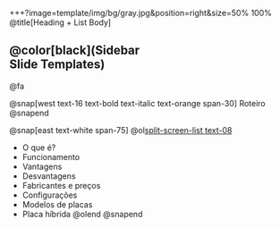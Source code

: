 +++?image=template/img/bg/gray.jpg&position=right&size=50% 100%
@title[Heading + List Body]

## @color[black](Sidebar<br>Slide Templates)

@fa

@snap[west text-16 text-bold text-italic text-orange span-30]
Roteiro
@snapend

@snap[east text-white span-75]
@ol[split-screen-list text-08](false)
- O que é?
- Funcionamento
- Vantagens
- Desvantagens
- Fabricantes e preços
- Configurações
- Modelos de placas
- Placa híbrida
@olend
@snapend
